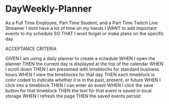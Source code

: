 # DayWeekly-Planner

As a Full Time Employee, Part Time Student, and a Part Time Twitch Live Streamer I dont have a lot of time on my hands I WANT to add important events to my schedule SO THAT I wont forget or make plans on the specific day.

ACCEPTANCE CRITERIA

GIVEN I am using a daily planner to create a schedule WHEN I open the planner THEN the current day is displayed at the top of the calendar WHEN I scroll down THEN I am presented with timeblocks for standard business hours WHEN I view the timeblocks for that day THEN each timeblock is color coded to indicate whether it is in the past, present, or future WHEN I click into a timeblock THEN I can enter an event WHEN I click the save button for that timeblock THEN the text for that event is saved in local storage WHEN I refresh the page THEN the saved events persist
